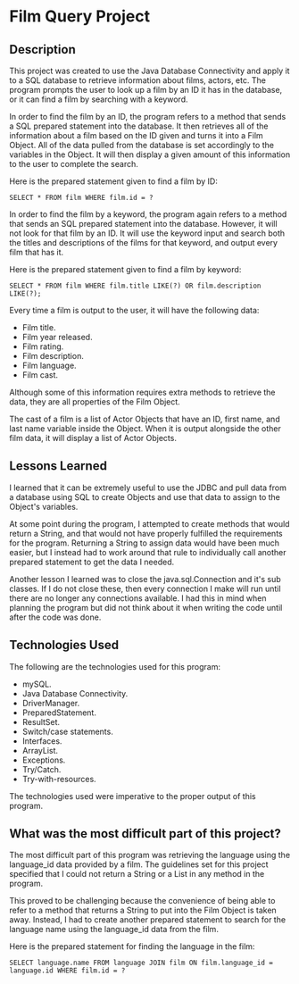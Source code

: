 # Film Query Project

## Description

This project was created to use the Java Database Connectivity and apply it to a SQL database to retrieve information about films, actors, etc. The program prompts the user to look up a film by an ID it has in the database, or it can find a film by searching with a keyword.

In order to find the film by an ID, the program refers to a method that sends a SQL prepared statement into the database. It then retrieves all of the information about a film based on the ID given and turns it into a Film Object. All of the data pulled from the database is set accordingly to the variables in the Object. It will then display a given amount of this information to the user to complete the search.

Here is the prepared statement given to find a film by ID:

`SELECT * FROM film WHERE film.id = ?`

In order to find the film by a keyword, the program again refers to a method that sends an SQL prepared statement into the database. However, it will not look for that film by an ID. It will use the keyword input and search both the titles and descriptions of the films for that keyword, and output every film that has it.

Here is the prepared statement given to find a film by keyword:

`SELECT * FROM film WHERE film.title LIKE(?) OR film.description LIKE(?);`

Every time a film is output to the user, it will have the following data:

- Film title.
- Film year released.
- Film rating.
- Film description.
- Film language.
- Film cast.

Although some of this information requires extra methods to retrieve the data, they are all properties of the Film Object.

The cast of a film is a list of Actor Objects that have an ID, first name, and last name variable inside the Object. When it is output alongside the other film data, it will display a list of Actor Objects.

## Lessons Learned

I learned that it can be extremely useful to use the JDBC and pull data from a database using SQL to create Objects and use that data to assign to the Object's variables.

At some point during the program, I attempted to create methods that would return a String, and that would not have properly fulfilled the requirements for the program. Returning a String to assign data would have been much easier, but I instead had to work around that rule to individually call another prepared statement to get the data I needed.

Another lesson I learned was to close the java.sql.Connection and it's sub classes. If I do not close these, then every connection I make will run until there are no longer any connections available. I had this in mind when planning the program but did not think about it when writing the code until after the code was done.

## Technologies Used

The following are the technologies used for this program:

- mySQL.
- Java Database Connectivity.
- DriverManager.
- PreparedStatement.
- ResultSet.
- Switch/case statements.
- Interfaces.
- ArrayList.
- Exceptions.
- Try/Catch.
- Try-with-resources.

The technologies used were imperative to the proper output of this program.

## What was the most difficult part of this project?

The most difficult part of this program was retrieving the language using the language_id data provided by a film. The guidelines set for this project specified that I could not return a String or a List<String> in any method in the program.

This proved to be challenging because the convenience of being able to refer to a method that returns a String to put into the Film Object is taken away. Instead, I had to create another prepared statement to search for the language name using the language_id data from the film.

Here is the prepared statement for finding the language in the film:

`SELECT language.name FROM language JOIN film ON film.language_id = language.id WHERE film.id = ?`
